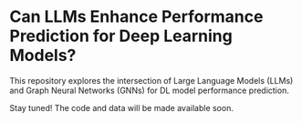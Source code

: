 # Can LLMs Enhance Performance Prediction for Deep Learning Models?

This repository explores the intersection of Large Language Models (LLMs) and  Graph Neural Networks (GNNs) for DL model performance prediction.

Stay tuned! The code and data will be made available soon.
